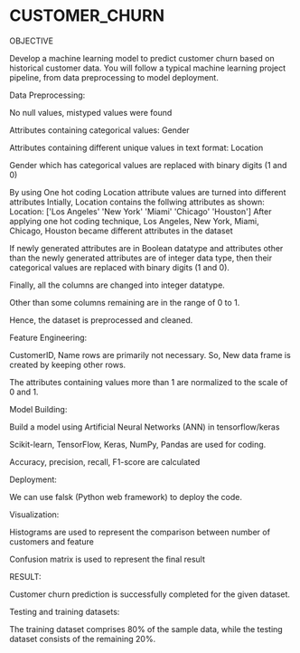 # CUSTOMER_CHURN
OBJECTIVE 

Develop a machine learning model to predict customer churn based on historical customer data. You will follow a typical machine learning project pipeline, from data preprocessing to model deployment. 

Data Preprocessing: 

No null values, mistyped values were found 

Attributes containing categorical values: Gender 

Attributes containing different unique values in text format: Location  

Gender which has categorical values are replaced with binary digits (1 and 0) 

By using One hot coding Location attribute values are turned into different attributes
Intially, Location contains the follwing attributes as shown:
Location: ['Los Angeles' 'New York' 'Miami' 'Chicago' 'Houston'] 
After applying one hot coding technique, Los Angeles, New York, Miami, Chicago, Houston became different attributes in the dataset 

If newly generated attributes are in Boolean datatype and attributes other than the newly generated attributes are of integer data type, then their categorical values are replaced with binary digits (1 and 0). 

Finally, all the columns are changed into integer datatype. 

Other than some columns remaining are in the range of 0 to 1.  

Hence, the dataset is preprocessed and cleaned. 

Feature Engineering: 

CustomerID, Name rows are primarily not necessary. So, New data frame is created by keeping other rows.  

The attributes containing values more than 1 are normalized to the scale of 0 and 1. 

Model Building: 

Build a model using Artificial Neural Networks (ANN) in tensorflow/keras 

Scikit-learn, TensorFlow, Keras, NumPy, Pandas are used for coding. 

Accuracy, precision, recall, F1-score are calculated 

Deployment: 

We can use falsk (Python web framework) to deploy the code. 

Visualization: 

Histograms are used to represent the comparison between number of customers and feature  

Confusion matrix is used to represent the final result 

 

RESULT: 

 Customer churn prediction is successfully completed for the given dataset. 

Testing and training datasets: 

The training dataset comprises 80% of the sample data, while the testing dataset consists of the remaining 20%. 


